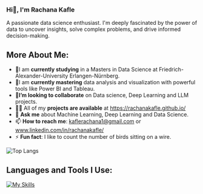 ### Hi👋, I'm Rachana Kafle
A passionate data science enthusiast. I'm deeply fascinated by the power of data to uncover insights, solve complex problems, and drive informed decision-making.

## More About Me:

- 🔭I am **currently studying** in a Masters in Data Science at Friedrich-Alexander-University Erlangen-Nürnberg.
- 🌱I am **currently mastering** data analysis and visualization with powerful tools like Power BI and Tableau.
- 👯**I’m looking to collaborate** on Data science, Deep Learning and LLM projects.
- 👨‍💻 All of my **projects are available** at https://rachanakafle.github.io/
- 💬 **Ask me** about Machine Learning, Deep Learning and Data Science.
- 📫 **How to reach me**: kaflerachana1@gmail.com or www.linkedin.com/in/rachanakafle/
- ⚡ **Fun fact**: I like to count the number of birds sitting on a wire.
  
![Top Langs](https://github-readme-stats.vercel.app/api/top-langs/?username=rachanakafle&layout=compact)

## Languages and Tools I Use:
[![My Skills](https://skillicons.dev/icons?i=python,docker,linux,Latex,js,html,css)](https://skillicons.dev)
<!--![Rachana's GitHub stats](https://github-readme-stats.vercel.app/api?username=rachanakafle&show_icons=true&theme=dark)-->

